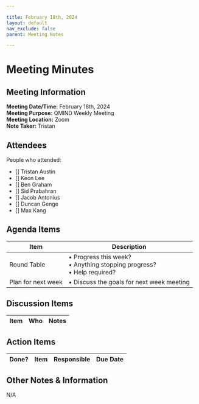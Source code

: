 ```yaml
---

title: February 18th, 2024
layout: default
nav_exclude: false
parent: Meeting Notes

---
```



# Meeting Minutes
## Meeting Information

**Meeting Date/Time:** February 18th, 2024 <br>
**Meeting Purpose:** QMIND Weekly Meeting <br>
**Meeting Location:** Zoom <br>
**Note Taker:** Tristan <br>

## Attendees
People who attended: 
- [] Tristan Austin
- [] Keon Lee
- [] Ben Graham
- [] Sid Prabahran
- [] Jacob Antonius
- [] Duncan Genge
- [] Max Kang

## Agenda Items

Item | Description
---- | ----
Round Table | • Progress this week?<br>• Anything stopping progress?<br>• Help required?
Plan for next week | • Discuss the goals for next week meeting

## Discussion Items

Item | Who | Notes |
---- | ---- | ---- |

## Action Items

| Done? | Item | Responsible | Due Date |
| ---- | ---- | ---- | ---- |

## Other Notes & Information
N/A
